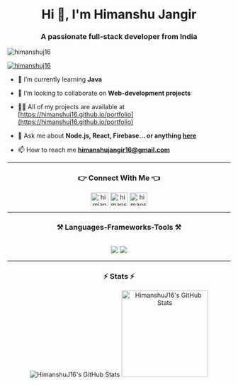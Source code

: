 <h1 align="center">Hi 👋, I'm Himanshu Jangir</h1>
<h3 align="center">A passionate full-stack developer from India</h3>

<p align="left"> <img src="https://komarev.com/ghpvc/?username=himanshuj16&label=Profile%20views&color=0e75b6&style=flat" alt="himanshuj16" /> </p>

<p align="left"> <a href="https://github.com/ryo-ma/github-profile-trophy"><img src="https://github-profile-trophy.vercel.app/?username=himanshuj16" alt="himanshuj16" /></a> </p>

- 🌱 I’m currently learning **Java**

- 👯 I’m looking to collaborate on **Web-development projects**

- 👨‍💻 All of my projects are available at [https://himanshuj16.github.io/portfolio](https://himanshuj16.github.io/portfolio)

- 💬 Ask me about **Node.js, React, Firebase... or anything [here](mailto:himanshujangir16@gmail.com)**

- 📫 How to reach me **himanshujangir16@gmail.com**
<hr>
<h3 align="center">👉 Connect With Me 👈</h3>

<p align="center">
<a href="https://twitter.com/himjangir16" target="_blank"><img align="center" src="https://raw.githubusercontent.com/rahuldkjain/github-profile-readme-generator/master/src/images/icons/Social/twitter.svg" alt="himjangir16" height="30" width="40" /></a>
<a href="https://linkedin.com/in/himanshujangir16" target="_blank"><img align="center" src="https://raw.githubusercontent.com/rahuldkjain/github-profile-readme-generator/master/src/images/icons/Social/linked-in-alt.svg" alt="himanshujangir16" height="30" width="40" /></a>
<a href="https://instagram.com/himanshu.jangir.16" target="_blank"><img align="center" src="https://raw.githubusercontent.com/rahuldkjain/github-profile-readme-generator/master/src/images/icons/Social/instagram.svg" alt="himanshu.jangir.16" height="30" width="40" /></a>
</p>
<hr>

<h3 align="center">⚒️ Languages-Frameworks-Tools ⚒️</h3>
<br/>
<div align="center">
    <img src="https://skillicons.dev/icons?i=react,bootstrap,html,css,vscode,github,figma,tailwind,express" />
    <img src="https://skillicons.dev/icons?i=nodejs,python,javascript,typescript,firebase,mongodb,c,java,nextjs,mysql" /><br>
</div>
<hr>

<h3 align="center">⚡ Stats ⚡</h3>
<div align="center">
  <img src="https://github-readme-streak-stats.herokuapp.com/?user=HimanshuJ16&theme=dark&hide_border=true" alt="HimanshuJ16's GitHub Stats" />
<img src="https://github-readme-stats.vercel.app/api/top-langs/?username=HimanshuJ16&theme=dark&show_icons=true&hide_border=true&layout=compact" alt="HimanshuJ16's GitHub Stats" height="195" />
</div>



